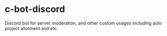 # c-bot-discord
Discord bot for server moderation, and other custom usages including auto project allotment and etc.
